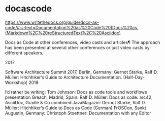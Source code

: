 # docascode
https://www.writethedocs.org/guide/docs-as-code/#:~:text=Documentation%20as%20Code%20(Docs%20as,(Markdown%2C%20reStructuredText%2C%20Asciidoc)

Docs as Code at other conferences, video casts and articles¶
The approach has been presented at several other conferences or just video casts by different speakers.

2017

Software Architecture Summit 2017, Berlin, Germany: Gernot Starke, Ralf D. Müller: Hitchhiker’s Guide to Architecture Documentation. (Half-Day-Workshop)
2018

I’d rather be writing: Tom Johnson: Docs as code tools and workflows presentation
Greach, Madrid, Spain: Ralf D. Müller: Docs as code: arc42, AsciiDoc, Gradle & Co combined
JavaMagazin: Gernot Starke, Ralf D. Müller: Hitchhiker’s Guide to Docs as Code (German)
FrOSCon, Sankt Augustin, Germany: Christoph Stoettner: Documentation with any Editor
